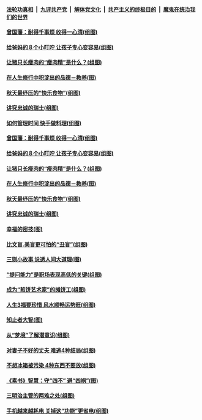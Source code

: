 

####  [法轮功真相](../../../../basic/blob/master/README.md?t=09010831) &nbsp;|&nbsp; [九评共产党](../../../../9ping.md/blob/master/README.md?t=09010831) &nbsp;|&nbsp; [解体党文化](../../../../jtdwh.md/blob/master/README.md?t=09010831)  &nbsp;|&nbsp; [共产主义的终极目的](../../../../gczydzjmd.md/blob/master/README.md?t=09010831) &nbsp;|&nbsp; [魔鬼在统治我们的世界](../../../../mgztzwmdsj.md/blob/master/README.md?t=09010831) 

#### [曾国藩：耐得千事烦 收得一心清(组图)](../pages/p8/944364.md?t=09010831) 

#### [给爸妈的８个小叮咛 让孩子专心变容易(组图)](../pages/p8/944710.md?t=09010831) 

#### [让猪只长瘦肉的“瘦肉精”是什么？(组图)](../pages/p8/944618.md?t=09010831) 

#### [在人生修行中积淀出的品德－教养(图)](../pages/p8/943433.md?t=09010831) 

#### [秋天最纾压的“快乐食物”(组图)](../pages/p8/944451.md?t=09010831) 

#### [讲究忠诚的瑞士(组图)](../pages/p8/944354.md?t=09010831) 

#### [如何管理时间 快手做料理(组图)](../pages/p8/944640.md?t=09010831) 

#### [曾国藩：耐得千事烦 收得一心清(组图)](../pages/p8/944364.md?t=09010831) 

#### [给爸妈的８个小叮咛 让孩子专心变容易(组图)](../pages/p8/944710.md?t=09010831) 

#### [让猪只长瘦肉的“瘦肉精”是什么？(组图)](../pages/p8/944618.md?t=09010831) 

#### [在人生修行中积淀出的品德－教养(图)](../pages/p8/943433.md?t=09010831) 

#### [秋天最纾压的“快乐食物”(组图)](../pages/p8/944451.md?t=09010831) 

#### [讲究忠诚的瑞士(组图)](../pages/p8/944354.md?t=09010831) 

#### [幸福的密技(图)](../pages/p8/944591.md?t=09010831) 

#### [比文盲.美盲更可怕的“丑盲”(组图)](../pages/p8/944516.md?t=09010831) 

#### [三则小故事 说透人间大道理(图)](../pages/p8/944151.md?t=09010831) 

#### [“提问能力”是职场表现高低的关键(组图)](../pages/p8/944549.md?t=09010831) 

#### [成为“煎饼艺术家”的摊饼工(组图)](../pages/p8/944141.md?t=09010831) 

#### [人生3福要珍惜 风水顺畅运势旺(组图)](../pages/p8/944492.md?t=09010831) 

#### [知止者大智(图)](../pages/p8/944137.md?t=09010831) 

#### [从“梦境”了解潜意识(组图)](../pages/p8/944426.md?t=09010831) 

#### [对妻子不好的丈夫 难逃4种结局(组图)](../pages/p8/944424.md?t=09010831) 

#### [不想冰箱被污染 4种东西不要放(组图)](../pages/p8/944394.md?t=09010831) 

#### [《素书》智慧：守“四不” 避“四祸”(图)](../pages/p8/943436.md?t=09010831) 

#### [三明治主管的两难之处(组图)](../pages/p8/944314.md?t=09010831) 

#### [手机越来越耗电 关掉这“功能”更省电(组图)](../pages/p8/944294.md?t=09010831) 

